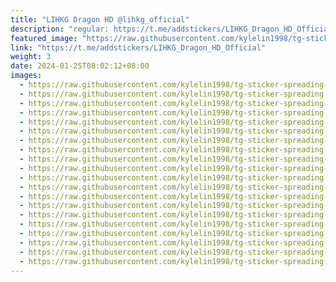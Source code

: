 ```yaml
---
title: "LIHKG Dragon HD @lihkg_official"
description: "regular: https://t.me/addstickers/LIHKG_Dragon_HD_Official"
featured_image: "https://raw.githubusercontent.com/kylelin1998/tg-sticker-spreading-worldwide-images/main/img/486de5a7-1c67-44d8-8edf-f68217badaa7.jpg"
link: "https://t.me/addstickers/LIHKG_Dragon_HD_Official"
weight: 3
date: 2024-01-25T08:02:12+08:00
images:
  - https://raw.githubusercontent.com/kylelin1998/tg-sticker-spreading-worldwide-images/main/img/486de5a7-1c67-44d8-8edf-f68217badaa7.jpg
  - https://raw.githubusercontent.com/kylelin1998/tg-sticker-spreading-worldwide-images/main/img/97e6c3c9-e7dc-4b95-bd98-333a34a0c3fc.jpg
  - https://raw.githubusercontent.com/kylelin1998/tg-sticker-spreading-worldwide-images/main/img/6f7a7673-224b-4b12-9465-e6532af0f423.jpg
  - https://raw.githubusercontent.com/kylelin1998/tg-sticker-spreading-worldwide-images/main/img/c464e03f-d3d3-4e00-8654-4ad4fce16efe.jpg
  - https://raw.githubusercontent.com/kylelin1998/tg-sticker-spreading-worldwide-images/main/img/b187447e-c3da-4723-ac06-0b2e3777d0ae.jpg
  - https://raw.githubusercontent.com/kylelin1998/tg-sticker-spreading-worldwide-images/main/img/b64cf281-74ea-48fa-ab08-9c664b6a948f.jpg
  - https://raw.githubusercontent.com/kylelin1998/tg-sticker-spreading-worldwide-images/main/img/a00b9411-2e96-40ec-b8f3-324e277c2164.jpg
  - https://raw.githubusercontent.com/kylelin1998/tg-sticker-spreading-worldwide-images/main/img/c8e03e4f-90fb-41c5-ad7d-4d54a1e1132f.jpg
  - https://raw.githubusercontent.com/kylelin1998/tg-sticker-spreading-worldwide-images/main/img/03319dec-c2bf-416f-b63e-332f339a5c94.jpg
  - https://raw.githubusercontent.com/kylelin1998/tg-sticker-spreading-worldwide-images/main/img/967b1e52-2c41-4ff3-be14-0803b1543dfd.jpg
  - https://raw.githubusercontent.com/kylelin1998/tg-sticker-spreading-worldwide-images/main/img/eec2a8eb-104c-439c-a853-90b56e8d6103.jpg
  - https://raw.githubusercontent.com/kylelin1998/tg-sticker-spreading-worldwide-images/main/img/59cd4c19-342e-4a13-8466-ef70c83ac08b.jpg
  - https://raw.githubusercontent.com/kylelin1998/tg-sticker-spreading-worldwide-images/main/img/e9ed541b-7750-4108-ade3-8636111f0a8a.jpg
  - https://raw.githubusercontent.com/kylelin1998/tg-sticker-spreading-worldwide-images/main/img/ea3b0299-508a-4406-ad50-a279a73ea13f.jpg
  - https://raw.githubusercontent.com/kylelin1998/tg-sticker-spreading-worldwide-images/main/img/359c7995-7958-442c-ab2f-9ce47a2c9ccd.jpg
  - https://raw.githubusercontent.com/kylelin1998/tg-sticker-spreading-worldwide-images/main/img/52359f3d-6d2a-403a-a0ce-b6d331818a86.jpg
  - https://raw.githubusercontent.com/kylelin1998/tg-sticker-spreading-worldwide-images/main/img/9027a91a-4501-4e92-a145-9f9513b8ccc0.jpg
  - https://raw.githubusercontent.com/kylelin1998/tg-sticker-spreading-worldwide-images/main/img/cdc98f9b-deb0-4373-81bf-1e12406cceef.jpg
  - https://raw.githubusercontent.com/kylelin1998/tg-sticker-spreading-worldwide-images/main/img/26e65421-981f-4e0c-aeee-5206b7dc03d4.jpg
  - https://raw.githubusercontent.com/kylelin1998/tg-sticker-spreading-worldwide-images/main/img/cb38158f-739d-473d-a094-30df0b84d20b.jpg
---
```

